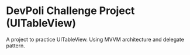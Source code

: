 
# DevPoli Challenge Project (UITableView)

A project to practice UITableView. Using MVVM architecture and delegate pattern. 



